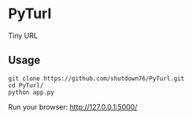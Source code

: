 PyTurl
======

Tiny URL

Usage
-----

    git clone https://github.com/shutdown76/PyTurl.git
    cd PyTurl/
    python app.py

Run your browser: http://127.0.0.1:5000/

